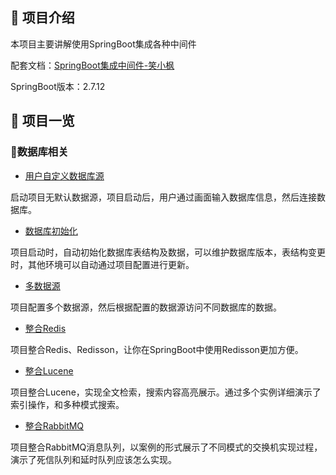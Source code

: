 ## 🐾 项目介绍

本项目主要讲解使用SpringBoot集成各种中间件

配套文档：[SpringBoot集成中间件-笑小枫](https://blog.csdn.net/qq_34988304/category_12424073.html)

SpringBoot版本：2.7.12

## 🍁 项目一览

### 🧐数据库相关

* [用户自定义数据库源](/maple-input-db)

启动项目无默认数据源，项目启动后，用户通过画面输入数据库信息，然后连接数据库。

* [数据库初始化](/maple-flyway)

项目启动时，自动初始化数据库表结构及数据，可以维护数据库版本，表结构变更时，其他环境可以自动通过项目配置进行更新。

* [多数据源](/maple-dynamic-datasource)

项目配置多个数据源，然后根据配置的数据源访问不同数据库的数据。

* [整合Redis](/maple-redis)

项目整合Redis、Redisson，让你在SpringBoot中使用Redisson更加方便。

* [整合Lucene](/maple-lucene)

项目整合Lucene，实现全文检索，搜索内容高亮展示。通过多个实例详细演示了索引操作，和多种模式搜索。

* [整合RabbitMQ](/maple-mq-rabbit)

项目整合RabbitMQ消息队列，以案例的形式展示了不同模式的交换机实现过程，演示了死信队列和延时队列应该怎么实现。